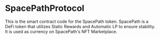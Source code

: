 # SpacePathProtocol
This is the smart contract code for the SpacePath token. SpacePath is a DeFi token that utilizes Static Rewards and Automatic LP to ensure stability. It is used as currency on SpacePath's NFT Marketplace. 
